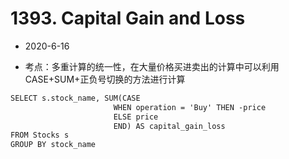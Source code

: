 # 1393. Capital Gain and Loss

* 2020-6-16

* 考点：多重计算的统一性，在大量价格买进卖出的计算中可以利用CASE+SUM+正负号切换的方法进行计算

```html
SELECT s.stock_name, SUM(CASE
                       WHEN operation = 'Buy' THEN -price
                       ELSE price
                       END) AS capital_gain_loss
FROM Stocks s
GROUP BY stock_name
```
